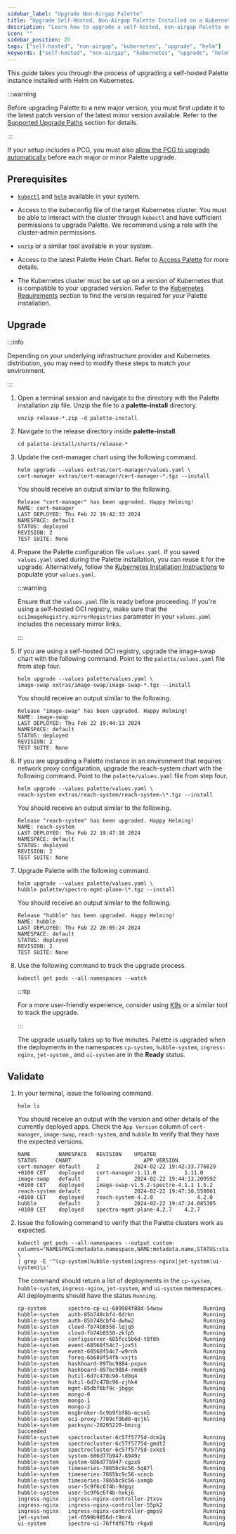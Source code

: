 ```yaml
---
sidebar_label: "Upgrade Non-Airgap Palette"
title: "Upgrade Self-Hosted, Non-Airgap Palette Installed on a Kubernetes Cluster"
description: "Learn how to upgrade a self-hosted, non-airgap Palette environment installed on a Kubernetes cluster."
icon: ""
sidebar_position: 20
tags: ["self-hosted", "non-airgap", "kubernetes", "upgrade", "helm"]
keywords: ["self-hosted", "non-airgap", "kubernetes", "upgrade", "helm"]
---
```


This guide takes you through the process of upgrading a self-hosted Palette instance installed with Helm on Kubernetes.

:::warning

Before upgrading Palette to a new major version, you must first update it to the latest patch version of the latest
minor version available. Refer to the [Supported Upgrade Paths](./upgrade.md#supported-upgrade-paths) section for
details.

:::

If your setup includes a PCG, you must also
[allow the PCG to upgrade automatically](../../../../clusters/pcg/manage-pcg/pcg-upgrade.md) before each major or minor
Palette upgrade.

## Prerequisites

- [`kubectl`](https://kubernetes.io/docs/tasks/tools/#kubectl) and [`helm`](https://helm.sh/docs/intro/install/)
  available in your system.

- Access to the kubeconfig file of the target Kubernetes cluster. You must be able to interact with the cluster through
  `kubectl` and have sufficient permissions to upgrade Palette. We recommend using a role with the cluster-admin
  permissions.

- `unzip` or a similar tool available in your system.

- Access to the latest Palette Helm Chart. Refer to [Access Palette](../../palette.md#access-palette) for more details.

- The Kubernetes cluster must be set up on a version of Kubernetes that is compatible to your upgraded version. Refer to
  the [Kubernetes Requirements](../install/install.md#kubernetes-requirements) section to find the version required for
  your Palette installation.

## Upgrade

:::info

Depending on your underlying infrastructure provider and Kubernetes distribution, you may need to modify these steps to
match your environment.

:::

1. Open a terminal session and navigate to the directory with the Palette installation zip file. Unzip the file to a
   **palette-install** directory.

   ```shell
   unzip release-*.zip -d palette-install
   ```

2. Navigate to the release directory inside **palette-install**.

   ```shell
   cd palette-install/charts/release-*
   ```

3. Update the cert-manager chart using the following command.

   ```shell
   helm upgrade --values extras/cert-manager/values.yaml \
   cert-manager extras/cert-manager/cert-manager-*.tgz --install
   ```

   You should receive an output similar to the following.

   ```shell
   Release "cert-manager" has been upgraded. Happy Helming!
   NAME: cert-manager
   LAST DEPLOYED: Thu Feb 22 19:42:33 2024
   NAMESPACE: default
   STATUS: deployed
   REVISION: 2
   TEST SUITE: None
   ```

4. Prepare the Palette configuration file `values.yaml`. If you saved `values.yaml` used during the Palette
   installation, you can reuse it for the upgrade. Alternatively, follow the
   [Kubernetes Installation Instructions](../install/non-airgap.md) to populate your `values.yaml`.

   :::warning

   Ensure that the `values.yaml` file is ready before proceeding. If you're using a self-hosted OCI registry, make sure
   that the `ociImageRegistry.mirrorRegistries` parameter in your `values.yaml` includes the necessary mirror links.

   :::

5. If you are using a self-hosted OCI registry, upgrade the image-swap chart with the following command. Point to the
   `palette/values.yaml` file from step four.

   ```shell
   helm upgrade --values palette/values.yaml \
   image-swap extras/image-swap/image-swap-*.tgz --install
   ```

   You should receive an output similar to the following.

   ```shell
   Release "image-swap" has been upgraded. Happy Helming!
   NAME: image-swap
   LAST DEPLOYED: Thu Feb 22 19:44:13 2024
   NAMESPACE: default
   STATUS: deployed
   REVISION: 2
   TEST SUITE: None
   ```

6. If you are upgrading a Palette instance in an environment that requires network proxy configuration, upgrade the
   reach-system chart with the following command. Point to the `palette/values.yaml` file from step four.

   ```shell
   helm upgrade --values palette/values.yaml \
   reach-system extras/reach-system/reach-system-\*.tgz --install
   ```

   You should receive an output similar to the following.

   ```shell
   Release "reach-system" has been upgraded. Happy Helming!
   NAME: reach-system
   LAST DEPLOYED: Thu Feb 22 19:47:10 2024
   NAMESPACE: default
   STATUS: deployed
   REVISION: 2
   TEST SUITE: None
   ```

7. Upgrade Palette with the following command.

   ```shell
   helm upgrade --values palette/values.yaml \
   hubble palette/spectro-mgmt-plane-\*.tgz --install
   ```

   You should receive an output similar to the following.

   ```shell
   Release "hubble" has been upgraded. Happy Helming!
   NAME: hubble
   LAST DEPLOYED: Thu Feb 22 20:05:24 2024
   NAMESPACE: default
   STATUS: deployed
   REVISION: 2
   TEST SUITE: None
   ```

8. Use the following command to track the upgrade process.

   ```shell
   kubectl get pods --all-namespaces --watch
   ```

   :::tip

   For a more user-friendly experience, consider using [K9s](https://k9scli.io/) or a similar tool to track the upgrade.

   :::

   The upgrade usually takes up to five minutes. Palette is upgraded when the deployments in the namespaces `cp-system`,
   `hubble-system`, `ingress-nginx`, `jet-system` , and `ui-system` are in the **Ready** status.

## Validate

1. In your terminal, issue the following command.

   ```shell
   helm ls
   ```

   You should receive an output with the version and other details of the currently deployed apps. Check the
   `App Version` column of `cert-manager`, `image-swap`, `reach-system`, and `hubble` to verify that they have the
   expected versions.

   ```shell
   NAME        	NAMESPACE	REVISION	UPDATED                             	STATUS  	CHART                   	APP VERSION
   cert-manager	default  	2       	2024-02-22 19:42:33.776829 +0100 CET	deployed	cert-manager-1.11.0     	1.11.0
   image-swap  	default  	2       	2024-02-22 19:44:13.209592 +0100 CET	deployed	image-swap-v1.5.2-spectro-4.1.1	1.5.2
   reach-system	default  	2       	2024-02-22 19:47:10.558061 +0100 CET	deployed	reach-system-4.2.0             	4.2.0
   hubble      	default  	2       	2024-02-22 19:47:24.085305 +0100 CET	deployed	spectro-mgmt-plane-4.2.7	4.2.7
   ```

2. Issue the following command to verify that the Palette clusters work as expected.

   ```shell
   kubectl get pods --all-namespaces --output custom-columns="NAMESPACE:metadata.namespace,NAME:metadata.name,STATUS:status.phase" \
   | grep -E '^(cp-system|hubble-system|ingress-nginx|jet-system|ui-system)\s'
   ```

   The command should return a list of deployments in the `cp-system`, `hubble-system`, `ingress-nginx`, `jet-system`,
   and `ui-system` namespaces. All deployments should have the status `Running`.

   ```shell
   cp-system       spectro-cp-ui-689984f88d-54wsw             Running
   hubble-system   auth-85b748cbf4-6drkn                      Running
   hubble-system   auth-85b748cbf4-dwhw2                      Running
   hubble-system   cloud-fb74b8558-lqjq5                      Running
   hubble-system   cloud-fb74b8558-zkfp5                      Running
   hubble-system   configserver-685fcc5b6d-t8f8h              Running
   hubble-system   event-68568f54c7-jzx5t                     Running
   hubble-system   event-68568f54c7-w9rnh                     Running
   hubble-system   foreq-6b689f54fb-vxjts                     Running
   hubble-system   hashboard-897bc9884-pxpvn                  Running
   hubble-system   hashboard-897bc9884-rmn69                  Running
   hubble-system   hutil-6d7c478c96-td8q4                     Running
   hubble-system   hutil-6d7c478c96-zjhk4                     Running
   hubble-system   mgmt-85dbf6bf9c-jbggc                      Running
   hubble-system   mongo-0                                    Running
   hubble-system   mongo-1                                    Running
   hubble-system   mongo-2                                    Running
   hubble-system   msgbroker-6c9b9fbf8b-mcsn5                 Running
   hubble-system   oci-proxy-7789cf9bd8-qcjkl                 Running
   hubble-system   packsync-28205220-bmzcg                    Succeeded
   hubble-system   spectrocluster-6c57f5775d-dcm2q            Running
   hubble-system   spectrocluster-6c57f5775d-gmdt2            Running
   hubble-system   spectrocluster-6c57f5775d-sxks5            Running
   hubble-system   system-686d77b947-8949z                    Running
   hubble-system   system-686d77b947-cgzx6                    Running
   hubble-system   timeseries-7865bc9c56-5q87l                Running
   hubble-system   timeseries-7865bc9c56-scncb                Running
   hubble-system   timeseries-7865bc9c56-sxmgb                Running
   hubble-system   user-5c9f6c6f4b-9dgqz                      Running
   hubble-system   user-5c9f6c6f4b-hxkj6                      Running
   ingress-nginx   ingress-nginx-controller-2txsv             Running
   ingress-nginx   ingress-nginx-controller-55pk2             Running
   ingress-nginx   ingress-nginx-controller-gmps9             Running
   jet-system      jet-6599b9856d-t9mr4                       Running
   ui-system       spectro-ui-76ffdf67fb-rkgx8                Running
   ```
